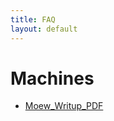 ```yaml
---
title: FAQ
layout: default
---
```


# Machines

- <a href="assets/Hello_World.pdf" target="_blank" rel="noopener">Moew_Writup_PDF</a>
